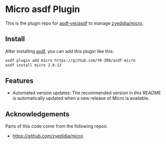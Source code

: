 # Micro asdf Plugin
This is the plugin repo for [asdf-vm/asdf](https://github.com/asdf-vm/asdf.git) to manage [zyedidia/micro](https://github.com/zyedidia/micro.git).

## Install

After installing [asdf](https://github.com/asdf-vm/asdf),
you can add this plugin like this:

```bash
asdf plugin add micro https://github.com/YR-ZR0/asdf-micro
asdf install micro 2.0.13
```

## Features

- Automated version updates: The recommended version in this README is automatically updated when a new release of Micro is available.

## Acknowledgements
Parts of this code come from the following repos:
- https://github.com/zyedidia/micro
